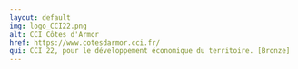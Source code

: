 ```yaml
---
layout: default
img: logo_CCI22.png
alt: CCI Côtes d'Armor
href: https://www.cotesdarmor.cci.fr/
qui: CCI 22, pour le développement économique du territoire. [Bronze] 
---
```

